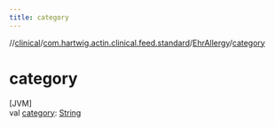 ```yaml
---
title: category
---
```

//[clinical](../../../index.html)/[com.hartwig.actin.clinical.feed.standard](../index.html)/[EhrAllergy](index.html)/[category](category.html)



# category



[JVM]\
val [category](category.html): [String](https://kotlinlang.org/api/latest/jvm/stdlib/kotlin/-string/index.html)




